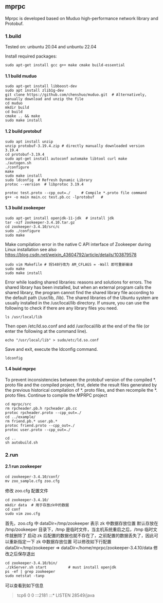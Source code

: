 ## mprpc

Mprpc is developed based on Muduo high-performance network library and Protobuf.


### 1.build

Tested on:
    unbuntu 20.04 and unbuntu 22.04

Install required packages:


```shell
sudo apt-get install gcc g++ make cmake build-essential
```


#### 1.1 build muduo


```shell
sudo apt-get install libboost-dev
sudo apt install zlib1g-dev
git clone https://github.com/chenshuo/muduo.git  # Alternatively, manually download and unzip the file
cd muduo
mkdir build
cd build
cmake .. && make
sudo make install
```



#### 1.2 build protobuf


```shell
sudo apt install unzip
unzip protobuf-3.19.4.zip # directly manually downloaded version 3.19.4
cd protobuf-3.19.4
sudo apt-get install autoconf automake libtool curl make
./autogen.sh
./configure
make
sudo make install
sudo ldconfig  # Refresh Dynamic Library
protoc --version  # libprotoc 3.19.4
```


```shell
protoc test.proto --cpp_out=./     # Compile *.proto file command
g++ -o main main.cc test.pb.cc -lprotobuf   # 
```


#### 1.3 build zookeeper

```shell
sudo apt-get install openjdk-11-jdk  # install jdk
tar -xzf zookeeper-3.4.10.tar.gz
cd zookeeper-3.4.10/src/c
sudo ./configure
sudo make  
```

Make compilation error in the native C API interface of Zookeeper during Linux installation
see also https://blog.csdn.net/weixin_43604792/article/details/103879578

```shell
sudo vim Makefile # 将548行改为 AM_CFLAGS = -Wall 即可重新编译
sudo make
sudo make install
```

Error while loading shared libraries: reasons and solutions for errors.
The shared library has been installed, but when an external program calls the shared library, 
the program cannot find the shared library file according to the default path (/usr/lib, /lib).
The shared libraries of the Ubuntu system are usually installed in the /usr/local/lib directory. 
If unsure, you can use the following to check if there are any library files you need.

```shell
ls /usr/local/lib
```

Then open /etc/ld.so.conf and add /usr/local/lib at the end of the file (or enter the following at the command line). 

```shell
echo "/usr/local/lib" > sudo/etc/ld.so.conf
```

Save and exit, execute the ldconfig command.

```shell
ldconfig
```


#### 1.4 buid mprpc


To prevent inconsistencies between the protobuf version of the compiled *. proto file and the compiled project, 
first, delete the result files generated by the previous historical compilation of *. proto files, and then recompile the *. proto files.
Continue to compile the MPRPC project

```shell
cd mprpc/src
rm rpcheader.pb.h rpcheader.pb.cc
protoc rpcheader.proto --cpp_out=./
cd ../example/
rm friend.pb.* user.pb.*
protoc friend.proto --cpp_out=./
protoc user.proto --cpp_out=./
```

```shell
cd ..
sh autobuild.sh
```


### 2.run


#### 2.1 run zookeeper


```shell
cd zookeeper-3.4.10/conf/
mv zoo_sample.cfg zoo.cfg
```

修改 zoo.cfg 配置文件


```shell
cd zookeeper-3.4.10/
mkdir data  # 用于存放zk中的数据
cd conf
sudo vim zoo.cfg
```

首先，zoo.cfg 中 dataDir=/tmp/zookeeper 表示 zk 中数据存放位置
默认存放在 /tmp/zookeeper 目录下，/tmp 是临时文件，当主机系统重启之后，/tmp 临时文件就删除了
启动 zk 后配置的数据也就不存在了，之前配置的数据丢失了，因此可以重新指定一下 zk 中数据存放位置
可以修改如下行配置
dataDir=/tmp/zookeeper => dataDir=/home/mprpc/zookeeper-3.4.10/data
修改之后保存退出

```shell
cd zookeeper-3.4.10/bin/
./zkServer.sh start          # must install openjdk 
ps -ef | grep zookeeper
sudo netstat -tanp
```

可以查看到如下信息
> tcp6       0      0 :::2181                 :::*                    LISTEN      28549/java 


